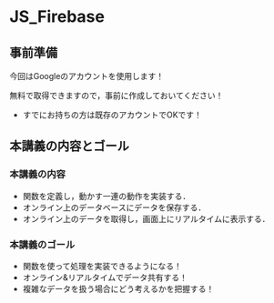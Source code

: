 # JS_Firebase


## 事前準備

今回はGoogleのアカウントを使用します！

無料で取得できますので，事前に作成しておいてください！

- すでにお持ちの方は既存のアカウントでOKです！


## 本講義の内容とゴール

### 本講義の内容

- 関数を定義し，動かす一連の動作を実装する．
- オンライン上のデータベースにデータを保存する．
- オンライン上のデータを取得し，画面上にリアルタイムに表示する．

### 本講義のゴール

- 関数を使って処理を実装できるようになる！
- オンライン&リアルタイムでデータ共有する！
- 複雑なデータを扱う場合にどう考えるかを把握する！

